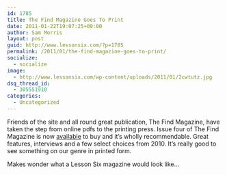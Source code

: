 ```yaml
---
id: 1785
title: The Find Magazine Goes To Print
date: 2011-01-22T19:07:25+00:00
author: Sam Morris
layout: post
guid: http://www.lessonsix.com/?p=1785
permalink: /2011/01/the-find-magazine-goes-to-print/
socialize:
  - socialize
image:
  - http://www.lessonsix.com/wp-content/uploads/2011/01/2cwtutz.jpg
dsq_thread_id:
  - 305551910
categories:
  - Uncategorized
---
```

Friends of the site and all round great publication, The Find Magazine, have taken the step from online pdfs to the printing press. Issue four of The Find Magazine is now [available](http://thefindmag.com/?p=5855) to buy and it&#8217;s wholly recommendable. Great features, interviews and a few select choices from 2010. It&#8217;s really good to see something on our genre in printed form.

Makes wonder what a Lesson Six magazine would look like&#8230;
